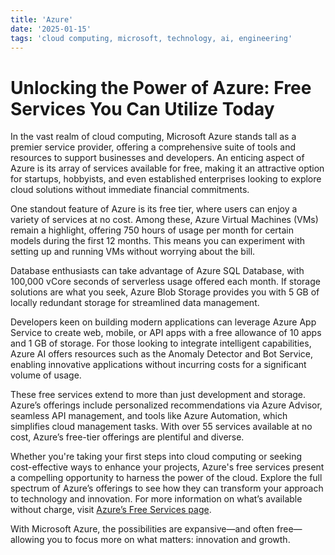 ```yaml
---
title: 'Azure'
date: '2025-01-15'
tags: 'cloud computing, microsoft, technology, ai, engineering'
---
```


# Unlocking the Power of Azure: Free Services You Can Utilize Today

In the vast realm of cloud computing, Microsoft Azure stands tall as a premier service provider, offering a comprehensive suite of tools and resources to support businesses and developers. An enticing aspect of Azure is its array of services available for free, making it an attractive option for startups, hobbyists, and even established enterprises looking to explore cloud solutions without immediate financial commitments.

One standout feature of Azure is its free tier, where users can enjoy a variety of services at no cost. Among these, Azure Virtual Machines (VMs) remain a highlight, offering 750 hours of usage per month for certain models during the first 12 months. This means you can experiment with setting up and running VMs without worrying about the bill.

Database enthusiasts can take advantage of Azure SQL Database, with 100,000 vCore seconds of serverless usage offered each month. If storage solutions are what you seek, Azure Blob Storage provides you with 5 GB of locally redundant storage for streamlined data management.

Developers keen on building modern applications can leverage Azure App Service to create web, mobile, or API apps with a free allowance of 10 apps and 1 GB of storage. For those looking to integrate intelligent capabilities, Azure AI offers resources such as the Anomaly Detector and Bot Service, enabling innovative applications without incurring costs for a significant volume of usage.

These free services extend to more than just development and storage. Azure’s offerings include personalized recommendations via Azure Advisor, seamless API management, and tools like Azure Automation, which simplifies cloud management tasks. With over 55 services available at no cost, Azure’s free-tier offerings are plentiful and diverse.

Whether you're taking your first steps into cloud computing or seeking cost-effective ways to enhance your projects, Azure's free services present a compelling opportunity to harness the power of the cloud. Explore the full spectrum of Azure’s offerings to see how they can transform your approach to technology and innovation. For more information on what’s available without charge, visit [Azure’s Free Services page](https://azure.microsoft.com/en-in/pricing/free-services/).

With Microsoft Azure, the possibilities are expansive—and often free—allowing you to focus more on what matters: innovation and growth.
